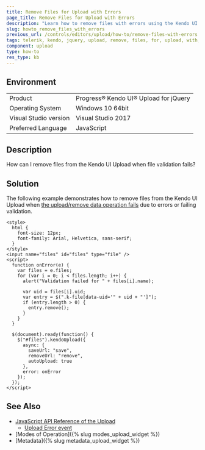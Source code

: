 ```yaml
---
title: Remove Files for Upload with Errors
page_title: Remove Files for Upload with Errors
description: "Learn how to remove files with errors using the Kendo UI Upload widget."
slug: howto_remove_files_with_errors
previous_url: /controls/editors/upload/how-to/remove-files-with-errors
tags: telerik, kendo, jquery, upload, remove, files, for, upload, with, errors
component: upload
type: how-to
res_type: kb
---
```


## Environment

<table>
 <tr>
  <td>Product</td>
  <td>Progress® Kendo UI® Upload for jQuery</td>
 </tr>
 <tr>
  <td>Operating System</td>
  <td>Windows 10 64bit</td>
 </tr>
 <tr>
  <td>Visual Studio version</td>
  <td>Visual Studio 2017</td>
 </tr>
 <tr>
  <td>Preferred Language</td>
  <td>JavaScript</td>
 </tr>
</table>

## Description

How can I remove files from the Kendo UI Upload when file validation fails?

## Solution

The following example demonstrates how to remove files from the Kendo UI Upload when [the upload/remove data operation fails](/api/javascript/ui/upload) due to errors or failing validation.


```dojo
<style>
  html {
	font-size: 12px;
	font-family: Arial, Helvetica, sans-serif;
  }
</style>
<input name="files" id="files" type="file" />
<script>
  function onError(e) {
    var files = e.files;
    for (var i = 0; i < files.length; i++) {
      alert("Validation failed for " + files[i].name);

      var uid = files[i].uid;
      var entry = $(".k-file[data-uid='" + uid + "']");
      if (entry.length > 0) {
        entry.remove();
      }
    }
  }

  $(document).ready(function() {
    $("#files").kendoUpload({
      async: {
        saveUrl: "save",
        removeUrl: "remove",
        autoUpload: true
      },
      error: onError
    });
  });
</script>
```

## See Also

* [JavaScript API Reference of the Upload](/api/javascript/ui/upload)
  * [Upload Error event](api/javascript/ui/upload/events/error)
* [Modes of Operation]({% slug modes_upload_widget %})
* [Metadata]({% slug metadata_upload_widget %})


